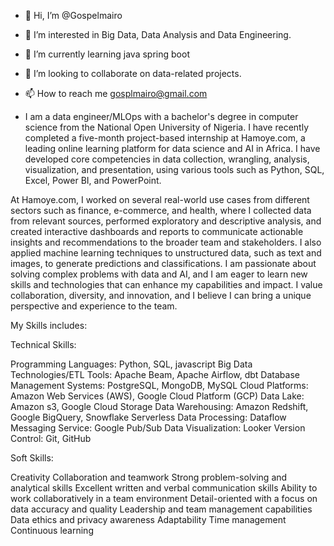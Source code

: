 - 👋 Hi, I’m @Gospelmairo
- 👀 I’m interested in Big Data, Data Analysis and Data Engineering.
- 🌱 I’m currently learning java spring boot
- 💞️ I’m looking to collaborate on data-related projects.
- 📫 How to reach me gosplmairo@gmail.com

- I am a data engineer/MLOps with a bachelor's degree in computer science from the National Open University of Nigeria. I have recently completed a five-month project-based internship at Hamoye.com, a leading online learning platform for data science and AI in Africa. I have developed core competencies in data collection, wrangling, analysis, visualization, and presentation, using various tools such as Python, SQL, Excel, Power BI, and PowerPoint.

At Hamoye.com, I worked on several real-world use cases from different sectors such as finance, e-commerce, and health, where I collected data from relevant sources, performed exploratory and descriptive analysis, and created interactive dashboards and reports to communicate actionable insights and recommendations to the broader team and stakeholders. I also applied machine learning techniques to unstructured data, such as text and images, to generate predictions and classifications. I am passionate about solving complex problems with data and AI, and I am eager to learn new skills and technologies that can enhance my capabilities and impact. I value collaboration, diversity, and innovation, and I believe I can bring a unique perspective and experience to the team.


My Skills includes:

Technical Skills:

Programming Languages: Python, SQL, javascript
Big Data Technologies/ETL Tools: Apache Beam, Apache Airflow, dbt
Database Management Systems: PostgreSQL, MongoDB, MySQL
Cloud Platforms: Amazon Web Services (AWS), Google Cloud Platform (GCP)
Data Lake: Amazon s3, Google Cloud Storage
Data Warehousing: Amazon Redshift, Google BigQuery, Snowflake
Serverless Data Processing: Dataflow
Messaging Service: Google Pub/Sub
Data Visualization: Looker
Version Control: Git, GitHub

Soft Skills:

Creativity
Collaboration and teamwork
Strong problem-solving and analytical skills
Excellent written and verbal communication skills
Ability to work collaboratively in a team environment
Detail-oriented with a focus on data accuracy and quality
Leadership and team management capabilities
Data ethics and privacy awareness
Adaptability
Time management
Continuous learning

<!---
Gospelmairo/Gospelmairo is a ✨ special ✨ repository because its `README.md` (this file) appears on your GitHub profile.
You can click the Preview link to take a look at your changes.
--->
